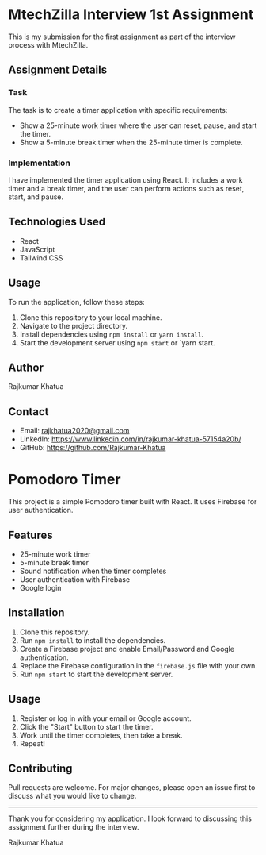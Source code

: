 # MtechZilla Interview 1st Assignment

This is my submission for the first assignment as part of the interview process with MtechZilla.

## Assignment Details

### Task
The task is to create a timer application with specific requirements:
- Show a 25-minute work timer where the user can reset, pause, and start the timer.
- Show a 5-minute break timer when the 25-minute timer is complete.

### Implementation
I have implemented the timer application using React. It includes a work timer and a break timer, and the user can perform actions such as reset, start, and pause.

## Technologies Used
- React
- JavaScript
- Tailwind CSS

## Usage
To run the application, follow these steps:
1. Clone this repository to your local machine.
2. Navigate to the project directory.
3. Install dependencies using `npm install` or `yarn install`.
4. Start the development server using `npm start` or `yarn start.

## Author
Rajkumar Khatua

## Contact
- Email: rajkhatua2020@gmail.com
- LinkedIn: https://www.linkedin.com/in/rajkumar-khatua-57154a20b/
- GitHub: https://github.com/Rajkumar-Khatua

# Pomodoro Timer

This project is a simple Pomodoro timer built with React. It uses Firebase for user authentication.

## Features

- 25-minute work timer
- 5-minute break timer
- Sound notification when the timer completes
- User authentication with Firebase
- Google login

## Installation

1. Clone this repository.
2. Run `npm install` to install the dependencies.
3. Create a Firebase project and enable Email/Password and Google authentication.
4. Replace the Firebase configuration in the `firebase.js` file with your own.
5. Run `npm start` to start the development server.

## Usage

1. Register or log in with your email or Google account.
2. Click the "Start" button to start the timer.
3. Work until the timer completes, then take a break.
4. Repeat!

## Contributing

Pull requests are welcome. For major changes, please open an issue first to discuss what you would like to change.

---

Thank you for considering my application. I look forward to discussing this assignment further during the interview.

Rajkumar Khatua
